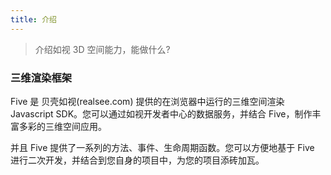```yaml
---
title: 介绍
---
```


> 介绍如视 3D 空间能力，能做什么?

### 三维渲染框架

Five 是 贝壳如视(realsee.com) 提供的在浏览器中运行的三维空间渲染 Javascript SDK。您可以通过如视开发者中心的数据服务，并结合 Five，制作丰富多彩的三维空间应用。

并且 Five 提供了一系列的方法、事件、生命周期函数。您可以方便地基于 Five 进行二次开发，并结合到您自身的项目中，为您的项目添砖加瓦。
